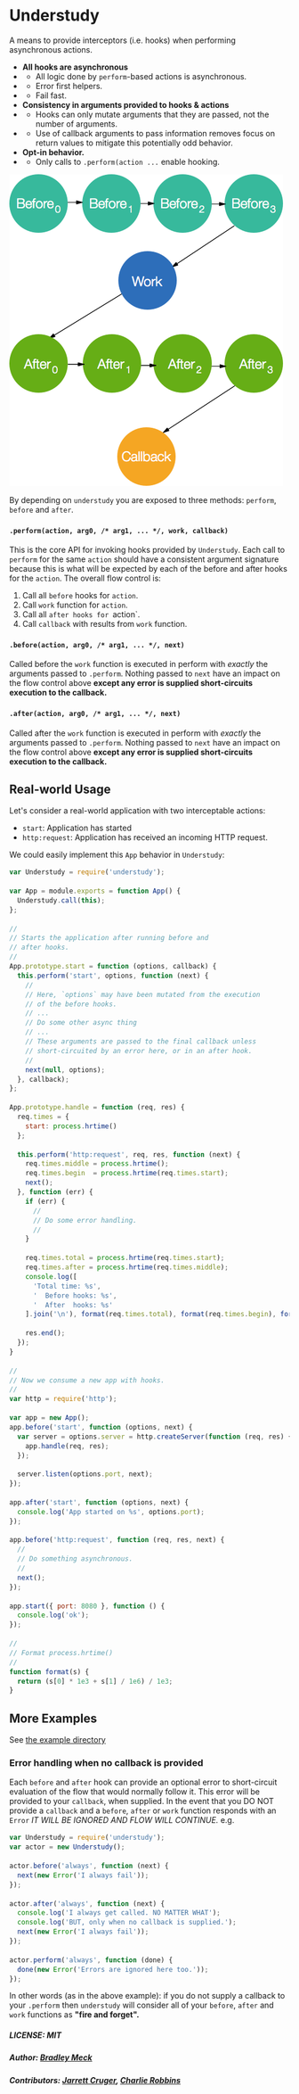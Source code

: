 # Understudy

A means to provide interceptors (i.e. hooks) when performing asynchronous actions.

* **All hooks are asynchronous**
* * All logic done by `perform`-based actions is asynchronous.
* * Error first helpers.
* * Fail fast.
* **Consistency in arguments provided to hooks & actions**
* * Hooks can only mutate arguments that they are passed, not the number of arguments.
* * Use of callback arguments to pass information removes focus on return values to mitigate this potentially odd behavior.
* **Opt-in behavior.**
* * Only calls to `.perform(action ...` enable hooking.

![](assets/flow.png)

By depending on `understudy` you are exposed to three methods: `perform`, `before` and `after`.

#### `.perform(action, arg0, /* arg1, ... */, work, callback)`

This is the core API for invoking hooks provided by `Understudy`. Each call to `perform` for the same `action` should have a consistent argument signature because this is what will be expected by each of the before and after hooks for the `action`. The overall flow control is:

1. Call all `before` hooks for `action`.
2. Call `work` function for `action`.
3. Call all `after hooks for `action`.
4. Call `callback` with results from `work` function.

#### `.before(action, arg0, /* arg1, ... */, next)`

Called before the `work` function is executed in perform with _exactly_ the arguments passed to `.perform`. Nothing passed to `next` have an impact on the flow control above **except any error is supplied short-circuits execution to the callback.**

#### `.after(action, arg0, /* arg1, ... */, next)`

Called after the `work` function is executed in perform with _exactly_ the arguments passed to `.perform`. Nothing passed to `next` have an impact on the flow control above **except any error is supplied short-circuits execution to the callback.**

## Real-world Usage

Let's consider a real-world application with two interceptable actions:

- `start`: Application has started
- `http:request`: Application has received an incoming HTTP request.

We could easily implement this `App` behavior in `Understudy`:

``` js
var Understudy = require('understudy');

var App = module.exports = function App() {
  Understudy.call(this);
};

//
// Starts the application after running before and
// after hooks.
//
App.prototype.start = function (options, callback) {
  this.perform('start', options, function (next) {
    //
    // Here, `options` may have been mutated from the execution
    // of the before hooks.
    // ...
    // Do some other async thing
    // ...
    // These arguments are passed to the final callback unless
    // short-circuited by an error here, or in an after hook.
    //
    next(null, options);
  }, callback);
};

App.prototype.handle = function (req, res) {
  req.times = {
    start: process.hrtime()
  };

  this.perform('http:request', req, res, function (next) {
    req.times.middle = process.hrtime();
    req.times.begin  = process.hrtime(req.times.start);
    next();
  }, function (err) {
    if (err) {
      //
      // Do some error handling.
      //
    }

    req.times.total = process.hrtime(req.times.start);
    req.times.after = process.hrtime(req.times.middle);
    console.log([
      'Total time: %s',
      '  Before hooks: %s',
      '  After  hooks: %s'
    ].join('\n'), format(req.times.total), format(req.times.begin), format(req.times.after));

    res.end();
  });
}

//
// Now we consume a new app with hooks.
//
var http = require('http');

var app = new App();
app.before('start', function (options, next) {
  var server = options.server = http.createServer(function (req, res) {
    app.handle(req, res);
  });

  server.listen(options.port, next);
});

app.after('start', function (options, next) {
  console.log('App started on %s', options.port);
});

app.before('http:request', function (req, res, next) {
  //
  // Do something asynchronous.
  //
  next();
});

app.start({ port: 8080 }, function () {
  console.log('ok');
});

//
// Format process.hrtime()
//
function format(s) {
  return (s[0] * 1e3 + s[1] / 1e6) / 1e3;
}
```

## More Examples

See [the example directory](/example)

### Error handling when **no callback is provided**

Each `before` and `after` hook can provide an optional error to short-circuit evaluation of the flow that would normally follow it. This error will be provided to your `callback`, when supplied. In the event that you DO NOT provide a `callback` and a `before`, `after` or `work` function responds with an `Error` _IT WILL BE IGNORED AND FLOW WILL CONTINUE._ e.g.

``` js
var Understudy = require('understudy');
var actor = new Understudy();

actor.before('always', function (next) {
  next(new Error('I always fail'));
});

actor.after('always', function (next) {
  console.log('I always get called. NO MATTER WHAT');
  console.log('BUT, only when no callback is supplied.');
  next(new Error('I always fail'));
});

actor.perform('always', function (done) {
  done(new Error('Errors are ignored here too.'));
});
```

In other words (as in the above example): if you do not supply a callback to your `.perform` then `understudy` will consider all of your `before`, `after` and `work` functions as **"fire and forget".**

##### LICENSE: MIT
##### Author: [Bradley Meck](https://github.com/bmeck)
##### Contributors: [Jarrett Cruger](https://github.com/jcrugzz), [Charlie Robbins](https://github.com/indexzero)
